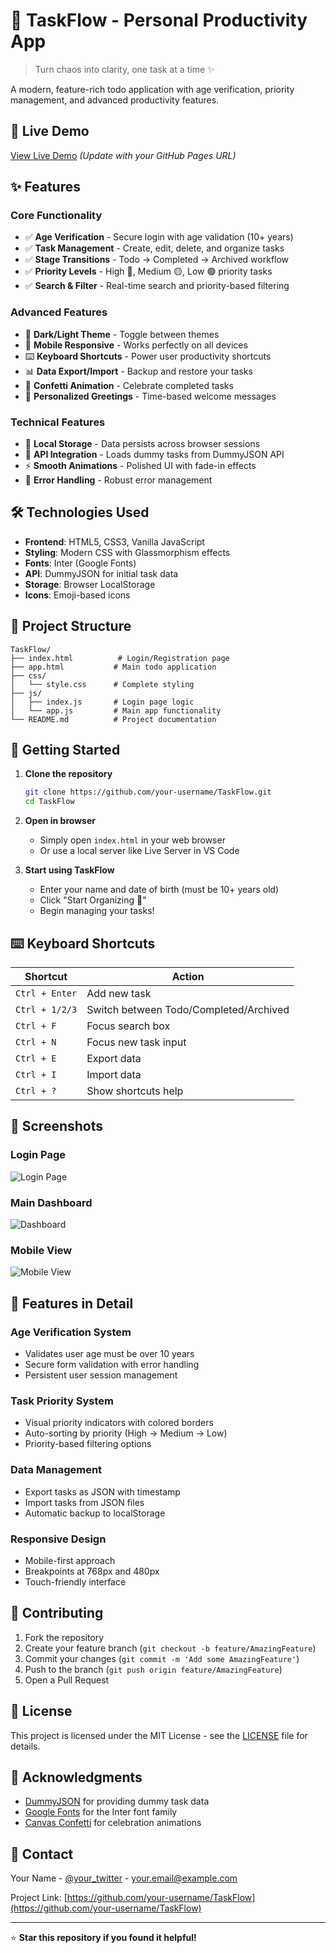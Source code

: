 # 📝 TaskFlow - Personal Productivity App

> Turn chaos into clarity, one task at a time ✨

A modern, feature-rich todo application with age verification, priority management, and advanced productivity features.

## 🚀 Live Demo

[View Live Demo](https://your-username.github.io/TaskFlow) *(Update with your GitHub Pages URL)*

## ✨ Features

### Core Functionality
- ✅ **Age Verification** - Secure login with age validation (10+ years)
- ✅ **Task Management** - Create, edit, delete, and organize tasks
- ✅ **Stage Transitions** - Todo → Completed → Archived workflow
- ✅ **Priority Levels** - High 🔴, Medium 🟡, Low 🟢 priority tasks
- ✅ **Search & Filter** - Real-time search and priority-based filtering

### Advanced Features
- 🎨 **Dark/Light Theme** - Toggle between themes
- 📱 **Mobile Responsive** - Works perfectly on all devices
- ⌨️ **Keyboard Shortcuts** - Power user productivity shortcuts
- 📊 **Data Export/Import** - Backup and restore your tasks
- 🎉 **Confetti Animation** - Celebrate completed tasks
- 🌅 **Personalized Greetings** - Time-based welcome messages

### Technical Features
- 💾 **Local Storage** - Data persists across browser sessions
- 🔄 **API Integration** - Loads dummy tasks from DummyJSON API
- ⚡ **Smooth Animations** - Polished UI with fade-in effects
- 🎯 **Error Handling** - Robust error management

## 🛠️ Technologies Used

- **Frontend**: HTML5, CSS3, Vanilla JavaScript
- **Styling**: Modern CSS with Glassmorphism effects
- **Fonts**: Inter (Google Fonts)
- **API**: DummyJSON for initial task data
- **Storage**: Browser LocalStorage
- **Icons**: Emoji-based icons

## 📁 Project Structure

```
TaskFlow/
├── index.html          # Login/Registration page
├── app.html           # Main todo application
├── css/
│   └── style.css      # Complete styling
├── js/
│   ├── index.js       # Login page logic
│   └── app.js         # Main app functionality
└── README.md          # Project documentation
```

## 🚀 Getting Started

1. **Clone the repository**
   ```bash
   git clone https://github.com/your-username/TaskFlow.git
   cd TaskFlow
   ```

2. **Open in browser**
   - Simply open `index.html` in your web browser
   - Or use a local server like Live Server in VS Code

3. **Start using TaskFlow**
   - Enter your name and date of birth (must be 10+ years old)
   - Click "Start Organizing 🚀"
   - Begin managing your tasks!

## ⌨️ Keyboard Shortcuts

| Shortcut | Action |
|----------|--------|
| `Ctrl + Enter` | Add new task |
| `Ctrl + 1/2/3` | Switch between Todo/Completed/Archived |
| `Ctrl + F` | Focus search box |
| `Ctrl + N` | Focus new task input |
| `Ctrl + E` | Export data |
| `Ctrl + I` | Import data |
| `Ctrl + ?` | Show shortcuts help |

## 🎨 Screenshots

### Login Page
![Login Page](screenshots/login.png)

### Main Dashboard
![Dashboard](screenshots/dashboard.png)

### Mobile View
![Mobile View](screenshots/mobile.png)

## 🔧 Features in Detail

### Age Verification System
- Validates user age must be over 10 years
- Secure form validation with error handling
- Persistent user session management

### Task Priority System
- Visual priority indicators with colored borders
- Auto-sorting by priority (High → Medium → Low)
- Priority-based filtering options

### Data Management
- Export tasks as JSON with timestamp
- Import tasks from JSON files
- Automatic backup to localStorage

### Responsive Design
- Mobile-first approach
- Breakpoints at 768px and 480px
- Touch-friendly interface

## 🤝 Contributing

1. Fork the repository
2. Create your feature branch (`git checkout -b feature/AmazingFeature`)
3. Commit your changes (`git commit -m 'Add some AmazingFeature'`)
4. Push to the branch (`git push origin feature/AmazingFeature`)
5. Open a Pull Request

## 📝 License

This project is licensed under the MIT License - see the [LICENSE](LICENSE) file for details.

## 🙏 Acknowledgments

- [DummyJSON](https://dummyjson.com/) for providing dummy task data
- [Google Fonts](https://fonts.google.com/) for the Inter font family
- [Canvas Confetti](https://github.com/catdad/canvas-confetti) for celebration animations

## 📧 Contact

Your Name - [@your_twitter](https://twitter.com/your_twitter) - your.email@example.com

Project Link: [https://github.com/your-username/TaskFlow](https://github.com/your-username/TaskFlow)

---

⭐ **Star this repository if you found it helpful!**